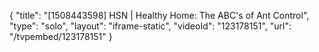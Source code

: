 {
    "title": "[1508443598] HSN | Healthy Home: The ABC's of Ant Control",
    "type": "solo",
    "layout": "iframe-static",
    "videoId": "123178151",
    "url": "\/tvpembed\/123178151"
}